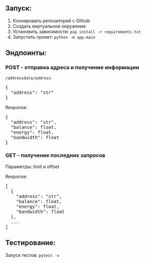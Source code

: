 <h2>Запуск:</h2>
<ol>
  <li>Клонировать репозиторий с Github</li>
  <li>Создать виртуальное окружение</li>
  <li>Установить зависимости: <code>pip install -r requirements.txt</code></li>
  <li>Запустить проект: <code>python -m app.main</code></li>
</ol>

<h2>Эндпоинты:</h2>
<h3>POST - отправка адреса и получение информации</h3>
<p><code>/addressdata/address</code></p>
<pre>{
  "address": "str"
}</pre>
<p>Response:</p>
<pre>{
  "address": "str",
  "balance": float,
  "energy": float,
  "bandwidth": float
}</pre>

<h3>GET - получение последних запросов</h3>
<p>Параметры: limit и offset</p>
<p>Response:</p>
<pre>[
  {
    "address": "str",
    "balance": float,
    "energy": float,
    "bandwidth": float
  },
  ...
]</pre>

<h2>Тестирование:</h2>
<p>Запуск тестов: <code>pytest -v</code></p>